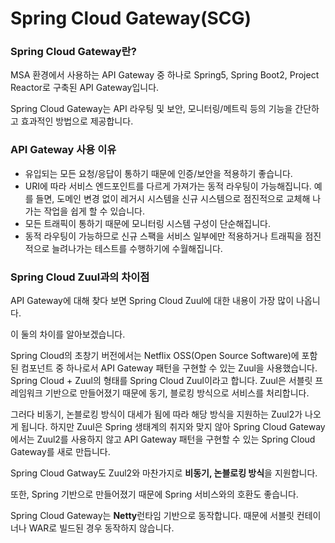 # Spring Cloud Gateway(SCG)

### Spring Cloud Gateway란?

MSA 환경에서 사용하는 API Gateway 중 하나로 Spring5, Spring Boot2, Project Reactor로 구축된 API Gateway입니다. 

Spring Cloud Gateway는 API 라우팅 및 보안, 모니터링/메트릭 등의 기능을 간단하고 효과적인 방법으로 제공합니다. 

### API Gateway 사용 이유

- 유입되는 모든 요청/응답이 통하기 때문에 인증/보안을 적용하기 좋습니다.
- URI에 따라 서비스 엔드포인트를 다르게 가져가는 동적 라우팅이 가능해집니다.
예를 들면, 도메인 변경 없이 레거시 시스템을 신규 시스템으로 점진적으로 교체해 나가는 작업을 쉽게 할 수 있습니다.
- 모든 트래픽이 통하기 때문에 모니터링 시스템 구성이 단순해집니다.
- 동적 라우팅이 가능하므로 신규 스팩을 서비스 일부에만 적용하거나 트래픽을 점진적으로 늘려나가는 테스트를 수행하기에 수월해집니다.

### Spring Cloud Zuul과의 차이점

API Gateway에 대해 찾다 보면 Spring Cloud Zuul에 대한 내용이 가장 많이 나옵니다. 

이 둘의 차이를 알아보겠습니다.

Spring Cloud의 초창기 버전에서는 Netflix OSS(Open Source Software)에 포함된 컴포넌트 중 하나로서 API Gateway 패턴을 구현할 수 있는 Zuul을 사용했습니다. Spring Cloud + Zuul의 형태를 Spring Cloud Zuul이라고 합니다. Zuul은 서블릿 프레임워크 기반으로 만들어졌기 때문에 동기, 블로킹 방식으로 서비스를 처리합니다. 

그러다 비동기, 논블로킹 방식이 대세가 됨에 따라 해당 방식을 지원하는 Zuul2가 나오게 됩니다. 하지만 Zuul은 Spring 생태계의 취지와 맞지 않아 Spring Cloud Gateway에서는 Zuul2를 사용하지 않고 API Gateway 패턴을 구현할 수 있는 Spring Cloud Gateway를 새로 만듭니다. 

Spring Cloud Gatway도 Zuul2와 마찬가지로 **비동기, 논블로킹 방식**을 지원합니다. 

또한, Spring  기반으로 만들어졌기 때문에 Spring 서비스와의 호환도 좋습니다. 

Spring Cloud Gateway는 **Netty**런타임 기반으로 동작합니다. 때문에 서블릿 컨테이너나 WAR로 빌드된 경우 동작하지 않습니다.
